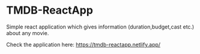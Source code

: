 # TMDB-ReactApp

Simple react application which gives information (duration,budget,cast etc.) about any movie.

Check the application here: https://tmdb-reactapp.netlify.app/
